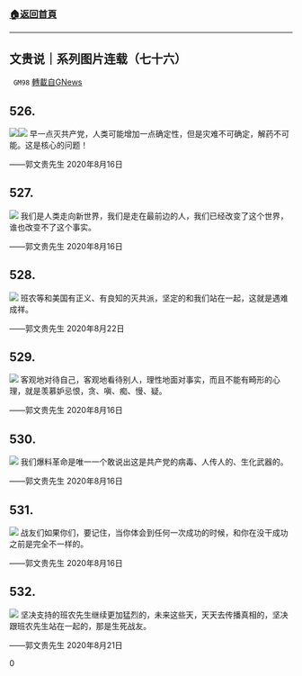 ###  [:house:返回首頁](https://github.com/ourhimalayas/txt)
---

## 文贵说｜系列图片连载（七十六）
` GM98` [轉載自GNews](https://gnews.org/zh-hans/655625/)

## 526.
![]()![](https://gnews-media-offload.s3.amazonaws.com/wp-content/uploads/2020/12/16065234/2019.png)![]()![](https://gnews-media-offload.s3.amazonaws.com/wp-content/uploads/2020/12/16065208/2017.jpg)
早一点灭共产党，人类可能增加一点确定性，但是灾难不可确定，解药不可能。这是核心的问题！

——郭文贵先生 2020年8月16日

## 527.
![]()![](https://gnews-media-offload.s3.amazonaws.com/wp-content/uploads/2020/12/16065304/2018.png)
我们是人类走向新世界，我们是走在最前边的人，我们已经改变了这个世界，谁也改变不了这个事实。

——郭文贵先生 2020年8月16日

## 528.
![]()![](https://gnews-media-offload.s3.amazonaws.com/wp-content/uploads/2020/12/16065326/2021.jpg)
班农等和美国有正义、有良知的灭共派，坚定的和我们站在一起，这就是遇难成祥。

——郭文贵先生 2020年8月22日

## 529.
![]()![](https://gnews-media-offload.s3.amazonaws.com/wp-content/uploads/2020/12/16065414/4b96c3010c14437e.png)
客观地对待自己，客观地看待别人，理性地面对事实，而且不能有畸形的心理，就是羡慕妒忌恨，贪、嗔、痴、慢、疑。

——郭文贵先生 2020年8月16日

## 530.
![]()![](https://gnews-media-offload.s3.amazonaws.com/wp-content/uploads/2020/12/16065443/2026.png)
我们爆料革命是唯一一个敢说出这是共产党的病毒、人传人的、生化武器的。

——郭文贵先生 2020年8月16日

## 531.
![]()![](https://gnews-media-offload.s3.amazonaws.com/wp-content/uploads/2020/12/16065526/2022.jpg)
战友们如果你们，要记住，当你体会到任何一次成功的时候，和你在没干成功之前是完全不一样的。

——郭文贵先生 2020年8月16日

## 532.
![]()![](https://gnews-media-offload.s3.amazonaws.com/wp-content/uploads/2020/12/16065554/2024-scaled.jpg)
坚决支持的班农先生继续更加猛烈的，未来这些天，天天去传播真相的，坚决跟班农先生站在一起的，那是生死战友。

——郭文贵先生 2020年8月21日

0

